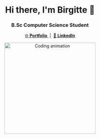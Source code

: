 <h1 align="center">Hi there, I'm Birgitte 👋</h1>
<h3 align="center">B.Sc Computer Science Student</h3>

<p align="center">
  <a href="https://birgilv.github.io/" target="_blank">
    🌐 <strong>Portfolio</strong>
  </a> &nbsp;|&nbsp;
  <a href="https://www.linkedin.com/in/birgitte-vik-a043a5b9/" target="_blank">
    💼 <strong>LinkedIn</strong>
  </a>
</p>

<p align="center">
  <img alt="Coding animation" width="300" src="https://cdn.dribbble.com/users/1277312/screenshots/14733298/media/39b1045e593737587dd60e42c8422d1f.gif" />
</p>
